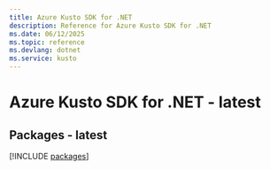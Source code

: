 ```yaml
---
title: Azure Kusto SDK for .NET
description: Reference for Azure Kusto SDK for .NET
ms.date: 06/12/2025
ms.topic: reference
ms.devlang: dotnet
ms.service: kusto
---
```

# Azure Kusto SDK for .NET - latest
## Packages - latest
[!INCLUDE [packages](kusto-index.md)]
